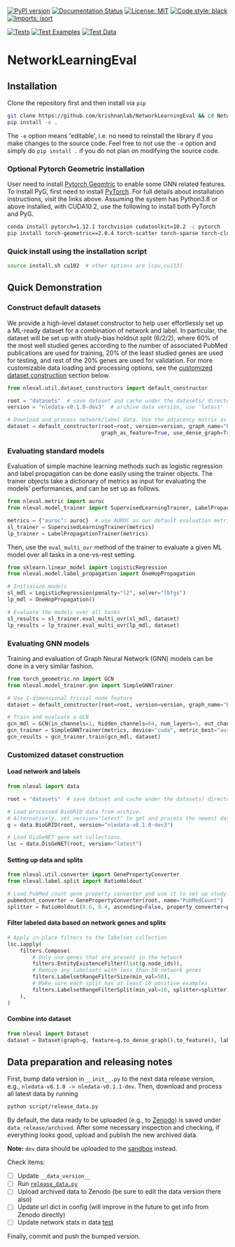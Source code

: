 [![PyPI version](https://badge.fury.io/py/nleval.svg)](https://badge.fury.io/py/nleval)
[![Documentation Status](https://readthedocs.org/projects/networklearningeval/badge/?version=latest)](https://networklearningeval.readthedocs.io/en/latest/?badge=latest)
[![License: MIT](https://img.shields.io/badge/License-MIT-yellow.svg)](https://opensource.org/licenses/MIT)
[![Code style: black](https://img.shields.io/badge/code%20style-black-000000.svg)](https://github.com/psf/black)
[![Imports: isort](https://img.shields.io/badge/%20imports-isort-%231674b1?style=flat&labelColor=ef8336)](https://pycqa.github.io/isort/)

[![Tests](https://github.com/krishnanlab/NetworkLearningEval/actions/workflows/tests.yml/badge.svg)](https://github.com/krishnanlab/NetworkLearningEval/actions/workflows/tests.yml)
[![Test Examples](https://github.com/krishnanlab/NetworkLearningEval/actions/workflows/examples.yml/badge.svg)](https://github.com/krishnanlab/NetworkLearningEval/actions/workflows/examples.yml)
[![Test Data](https://github.com/krishnanlab/NetworkLearningEval/actions/workflows/test_data.yml/badge.svg)](https://github.com/krishnanlab/NetworkLearningEval/actions/workflows/test_data.yml)

# NetworkLearningEval

## Installation

Clone the repository first and then install via `pip`

```bash
git clone https://github.com/krishnanlab/NetworkLearningEval && cd NetworkLearningEval
pip install -e .
```

The `-e` option means 'editable', i.e. no need to reinstall the library if you make changes to the source code.
Feel free to not use the `-e` option and simply do `pip install .` if you do not plan on modifying the source code.

### Optional Pytorch Geometric installation

User need to install [Pytorch Geomtric](https://github.com/pyg-team/pytorch_geometric) to enable some GNN related features.
To install PyG, first need to install [PyTorch](https://pytorch.org).
For full details about installation instructions, visit the links above.
Assuming the system has Python3.8 or above installed, with CUDA10.2, use the following to install both PyTorch and PyG.

```bash
conda install pytorch=1.12.1 torchvision cudatoolkit=10.2 -c pytorch
pip install torch-geometric==2.0.4 torch-scatter torch-sparse torch-cluster -f https://data.pyg.org/whl/torch-1.12.1+cu102.html
```

### Quick install using the installation script

```bash
source install.sh cu102  # other options are [cpu,cu113]
```

## Quick Demonstration

### Construct default datasets

We provide a high-level dataset constructor to help user effortlessly set up a ML-ready dataset
for a combination of network and label. In particular, the dataset will be set up with study-bias
holdout split (6/2/2), where 60% of the most well studied genes according to the number of
associated PubMed publications are used for training, 20% of the least studied genes are used for
testing, and rest of the 20% genes are used for validation. For more customizable data loading
and processing options, see the [customized dataset construction](#customized-dataset-construction)
section below.

```python
from nleval.util.dataset_constructors import default_constructor

root = "datasets"  # save dataset and cache under the datasets/ directory
version = "nledata-v0.1.0-dev3"  # archive data version, use 'latest' to pull latest data from source instead

# Download and process network/label data. Use the adjacency matrix as the ML feature
dataset = default_constructor(root=root, version=version, graph_name="BioGRID", label_name="DisGeNET",
                              graph_as_feature=True, use_dense_graph=True)
```

### Evaluating standard models

Evaluation of simple machine learning methods such as logistic regression and label propagation
can be done easily using the trainer objects. The trainer objects take a dictionary of metrics
as input for evaluating the models' performances, and can be set up as follows.

```python
from nleval.metric import auroc
from nleval.model_trainer import SupervisedLearningTrainer, LabelPropagationTrainer

metrics = {"auroc": auroc}  # use AUROC as our default evaluation metric
sl_trainer = SupervisedLearningTrainer(metrics)
lp_trainer = LabelPropagationTrainer(metrics)
```

Then, use the `eval_multi_ovr` method of the trainer to evaluate a given ML model over all tasks
in a one-vs-rest setting.

```python
from sklearn.linear_model import LogisticRegression
from nleval.model.label_propagation import OneHopPropagation

# Initialize models
sl_mdl = LogisticRegression(penalty="l2", solver="lbfgs")
lp_mdl = OneHopPropagation()

# Evaluate the models over all tasks
sl_results = sl_trainer.eval_multi_ovr(sl_mdl, dataset)
lp_results = lp_trainer.eval_multi_ovr(lp_mdl, dataset)
```

### Evaluating GNN models

Training and evaluation of Graph Neural Network (GNN) models can be done in a very similar fashion.

```python
from torch_geometric.nn import GCN
from nleval.model_trainer.gnn import SimpleGNNTrainer

# Use 1-dimensional trivial node feature
dataset = default_constructor(root=root, version=version, graph_name="BioGRID", label_name="DisGeNET")

# Train and evaluate a GCN
gcn_mdl = GCN(in_channels=1, hidden_channels=64, num_layers=5, out_channels=n_tasks)
gcn_trainer = SimpleGNNTrainer(metrics, device="cuda", metric_best="auroc")
gcn_results = gcn_trainer.train(gcn_mdl, dataset)
```

### Customized dataset construction

#### Load network and labels

```python
from nleval import data

root = "datasets"  # save dataset and cache under the datasets/ directory

# Load processed BioGRID data from archive.
# Alternatively, set version="latest" to get and process the newest data from scratch.
g = data.BioGRID(root, version="nledata-v0.1.0-dev3")

# Load DisGeNET gene set collections.
lsc = data.DisGeNET(root, version="latest")
```

#### Setting up data and splits

```python
from nleval.util.converter import GenePropertyConverter
from nleval.label.split import RatioHoldout

# Load PubMed count gene property converter and use it to set up study-bias holdout split
pubmedcnt_converter = GenePropertyConverter(root, name="PubMedCount")
splitter = RatioHoldout(0.6, 0.4, ascending=False, property_converter=pubmedcnt_converter)
```

#### Filter labeled data based on network genes and splits

```python
# Apply in-place filters to the labelset collection
lsc.iapply(
    filters.Compose(
        # Only use genes that are present in the network
        filters.EntityExistenceFilter(list(g.node_ids)),
        # Remove any labelsets with less than 50 network genes
        filters.LabelsetRangeFilterSize(min_val=50),
        # Make sure each split has at least 10 positive examples
        filters.LabelsetRangeFilterSplit(min_val=10, splitter=splitter),
    ),
)
```

#### Combine into dataset

```python
from nleval import Dataset
dataset = Dataset(graph=g, feature=g.to_dense_graph().to_feature(), label=lsc, splitter=splitter)
```

## Data preparation and releasing notes

First, bump data version in `__init__.py` to the next data release version, e.g., `nledata-v0.1.0 -> nledata-v0.1.1-dev`.
Then, download and process all latest data by running

```bash
python script/release_data.py
```

By default, the data ready to be uploaded (e.g., to [Zenodo](zenodo.org)) is saved under `data_release/archived`.
After some necessary inspection and checking, if everything looks good, upload and publish the new archived data.

**Note:** `dev` data should be uploaded to the [sandbox](https://sandbox.zenodo.org/record/1097545#.YxYrqezMJzV) instead.

Check items:

- [ ] Update `__data_version__`
- [ ] Run [`release_data.py`](script/release_data.py)
- [ ] Upload archived data to Zenodo (be sure to edit the data version there also)
- [ ] Update url dict in config (will improve in the future to get info from Zenodo directly)
- [ ] Update network stats in data [test](test/test_data.py)

Finally, commit and push the bumped version.
